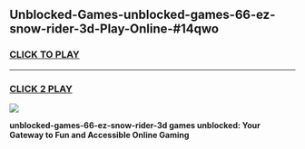 
## Unblocked-Games-unblocked-games-66-ez-snow-rider-3d-Play-Online-#14qwo
<h3>
<a href="https://premium.freeplayer.one?title=unblocked-games-66-ez-snow-rider-3d&ref=24F">CLICK TO PLAY</a></h3>
<hr>

<h3>
<a href="https://premium.freeplayer.one?title=unblocked-games-66-ez-snow-rider-3d&ref=24F">CLICK 2 PLAY</a>
  
</h3>

<a href="https://premium.freeplayer.one?title=unblocked-games-66-ez-snow-rider-3d&ref=24F/"><img src="https://clearcache.store/games.png"></a>


**unblocked-games-66-ez-snow-rider-3d games unblocked: Your Gateway to Fun and Accessible Online Gaming**
